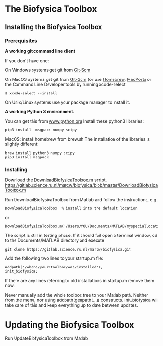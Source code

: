 # The Biofysica Toolbox

## Installing the Biofysica Toolbox

### Prerequisites

**A working git command line client**

If you don't have one:

On Windows systems get git from [Git-Scm](https://git-scm.com/download/win)

On MacOS systems get git from [Git-Scm](https://git-scm.com/download/mac)
(or use [Homebrew](https://brew.sh), [MacPorts](https://www.macports.org) or the Command Line Developer tools by running xcode-select
```
$ xcode-select --install
```

On Unix/Linux systems use your package manager to install it.

**A working Python 3 environment.**

You can get this from www.python.org
Install these python3 libraries:
```
pip3 install  msgpack numpy scipy
```

MacOS: install homebrew from brew.sh
The installation of the libraries is slightly different:
```
brew install python3 numpy scipy
pip3 install msgpack
```

### Installing

Download the [DownloadBiofysicaToolbox.m](https://gitlab.science.ru.nl/marcw/biofysica/blob/master/DownloadBiofysicaToolbox.m) script.
https://gitlab.science.ru.nl/marcw/biofysica/blob/master/DownloadBiofysicaToolbox.m

Run DownloadBiofysicaToolbox from Matlab and follow the instructions, e.g.
```
DownloadBiofysicaToolbox  % install into the default location 
```
or
```
DownloadBiofysicaToolbox.m('/Users/YOU/Documents/MATLAB/myspeciallocation')
```
The script is still in testing phase. If it should fail open a terminal window, cd to the Documents/MATLAB directory and execute
```
git clone https://gitlab.science.ru.nl/marcw/biofysica.git
```

Add the following two lines to your startup.m file:
```
addpath('/where/your/toolbox/was/installed');
init_biofysica;
```

If there are any lines referring to old installations in startup.m remove them now.

Never manually add the whole toolbox tree to your Matlab path. Neither from the
menu, nor using addpath(genpath(...)) constructs. init_biofysica wil take care of this and
keep everything up to date between updates.


# Updating the Biofysica Toolbox

Run UpdateBiofysicaToolbox from Matlab




